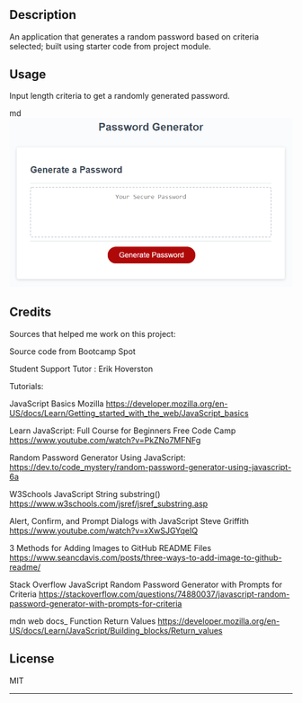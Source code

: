 

# <Password Generator>

## Description

An application that generates a random password based on criteria selected; built using starter code from project module.

## Usage

Input length criteria to get a randomly generated password.

md
![Image of password generator app](assets/images/03-MockUp.png)
  

## Credits
Sources that helped me work on this project:

Source code from Bootcamp Spot

Student Support Tutor :
Erik Hoverston

Tutorials:

JavaScript Basics Mozilla https://developer.mozilla.org/en-US/docs/Learn/Getting_started_with_the_web/JavaScript_basics

Learn JavaScript: Full Course for Beginners Free Code Camp https://www.youtube.com/watch?v=PkZNo7MFNFg

Random Password Generator Using JavaScript: https://dev.to/code_mystery/random-password-generator-using-javascript-6a

W3Schools JavaScript String substring() https://www.w3schools.com/jsref/jsref_substring.asp

Alert, Confirm, and Prompt Dialogs with JavaScript Steve Griffith https://www.youtube.com/watch?v=xXwSJGYqeIQ

3 Methods for Adding Images to GitHub README Files https://www.seancdavis.com/posts/three-ways-to-add-image-to-github-readme/

Stack Overflow JavaScript Random Password Generator with Prompts for Criteria https://stackoverflow.com/questions/74880037/javascript-random-password-generator-with-prompts-for-criteria

mdn web docs_ Function Return Values https://developer.mozilla.org/en-US/docs/Learn/JavaScript/Building_blocks/Return_values


## License

MIT

---
